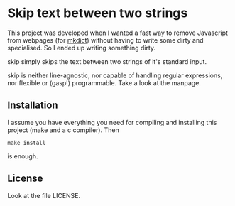 Skip text between two strings
=============================

This project was developed when I wanted a
fast way to remove Javascript from webpages
(for [mkdict](https://www.github.com/pranomostro/mkdict))
without having to write some dirty and specialised.
So I ended up writing something dirty.

skip simply skips the text between two strings
of it's standard input.

skip is neither line-agnostic, nor capable of handling
regular expressions, nor flexible or (gasp!) programmable.
Take a look at the manpage.

Installation
------------

I assume you have everything you need
for compiling and installing this project (make and a c compiler).
Then

	make install

is enough.

License
-------

Look at the file LICENSE.
